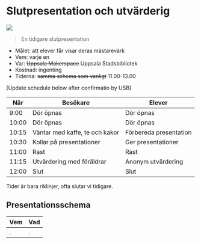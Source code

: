# Slutpresentation och utvärderig

![](../pics/20220603/IMG_7190.JPEG)

> En tidigare slutpresentation

 * Målet: att elever får visar deras mästarevärk
 * Vem: varje en
 * Var: ~~Uppsala Makerspace~~ Uppsala Stadsbibliotek
 * Kostnad: ingenting
 * Tiderna: ~~samma schema som vanligt~~ 11.00-13.00

[Update schedule below after confirmatio by USB]

När  |Besökare                       | Elever
-----|-------------------------------|-----------
 9:00|Dör öpnas                      | Dör öpnas
10:00|Dör öpnas                      | Dör öpnas
10:15|Väntar med kaffe, te och kakor | Förbereda presentation
10:30|Kollar på presentationer       | Ger presentationer
11:00|Rast                           | Rast
11:15|Utvärdering med föräldrar      | Anonym utvärdering
12:00|Slut                           | Slut

Tider är bara riklinjer, ofta slutar vi tidigare.

## Presentationsschema

Vem     |Vad
--------|---------------
.       |.
